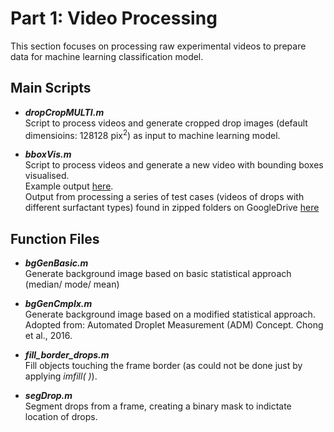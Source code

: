 # Part 1: Video Processing

This section focuses on processing raw experimental videos to prepare data for machine learning classification model.  

## Main Scripts   
+ ***dropCropMULTI.m***  
   Script to process videos and generate cropped drop images (default dimensioins: 128128 pix<sup>2</sup>) as input to machine learning model.  

+ ***bboxVis.m***  
   Script to process videos and generate a new video with bounding boxes visualised.  
   Example output [here](https://drive.google.com/file/d/1jf9_tMAYZ_aVIAc4yB-KxjehLqjHWsHe/view?usp=sharing).  
   Output from processing a series of test cases (videos of drops with different surfactant types)
 found in zipped folders on GoogleDrive [here](https://drive.google.com/drive/folders/1VXOg2uKROwx4l2nFKGY9KS2UDEXZLQVh?usp=sharing)

## Function Files   
+ ***bgGenBasic.m***  
   Generate background image based on basic statistical approach (median/ mode/ mean)  
   
+ ***bgGenCmplx.m***  
   Generate background image based on a modified statistical approach. Adopted from: Automated Droplet Measurement (ADM) Concept. Chong et al., 2016.  
   
+ ***fill_border_drops.m***  
   Fill objects touching the frame border (as could not be done just by applying _imfill( )_).  
   
+ ***segDrop.m***  
   Segment drops from a frame, creating a binary mask to indictate location of drops.


